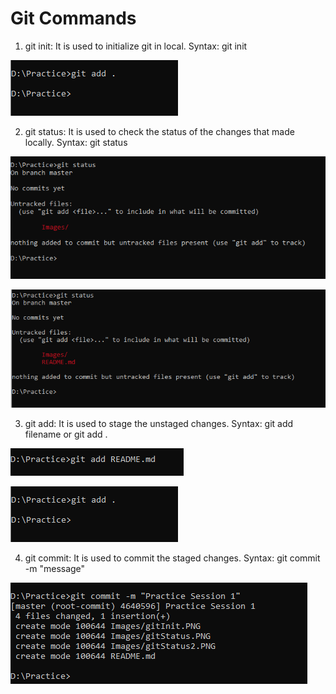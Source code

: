 # Git Commands
1. git init: It is used to initialize git in local.
Syntax: git init

![git init](https://github.com/PoornaSaiNagendra/Practice/blob/main/Images/gitAdd.PNG?raw=true)

2. git status: It is used to check the status of the changes that made locally.
Syntax: git status

![git status](https://github.com/PoornaSaiNagendra/Practice/blob/main/Images/gitStatus.PNG?raw=true)

![git status](https://github.com/PoornaSaiNagendra/Practice/blob/main/Images/gitStatus2.PNG?raw=true)

3. git add: It is used to stage the unstaged changes.
Syntax: git add filename or git add .

![git add filename](https://github.com/PoornaSaiNagendra/Practice/blob/main/Images/gitAdd2.PNG?raw=true)

![git add](https://github.com/PoornaSaiNagendra/Practice/blob/main/Images/gitAdd.PNG?raw=true)

4. git commit: It is used to commit the staged changes.
Syntax: git commit -m "message"

![git commit](https://github.com/PoornaSaiNagendra/Practice/blob/main/Images/gitCommit.PNG?raw=true)
